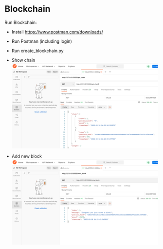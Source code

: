 # Blockchain

Run Blockchain:
- Install https://www.postman.com/downloads/ 
- Run Postman (including login)
- Run create_blockchain.py
- Show chain
![img.png](postman_get_chain.png)

- Add new block
![img_1.png](postman_add_block.png)
